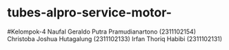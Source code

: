 # tubes-alpro-service-motor-
#Kelompok-4
Naufal Geraldo Putra Pramudianartono (2311102154)
Christoba Joshua Hutagalung (2311102133)
Irfan Thoriq Habibi (2311102131)
